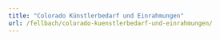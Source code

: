 ```yaml
---
title: "Colorado Künstlerbedarf und Einrahmungen"
url: /fellbach/colorado-kuenstlerbedarf-und-einrahmungen/
---
```

